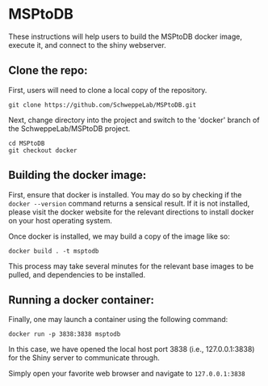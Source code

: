 # MSPtoDB
These instructions will help users to build the MSPtoDB docker image, execute it, and connect to the shiny webserver.

## Clone the repo:
First, users will need to clone a local copy of the repository.  

``` git clone https://github.com/SchweppeLab/MSPtoDB.git ```

Next, change directory into the project and switch to the 'docker' branch of the SchweppeLab/MSPtoDB project.
```
cd MSPtoDB
git checkout docker
```

## Building the docker image:
First, ensure that docker is installed.  You may do so by checking if the ```docker --version``` command returns a sensical result.
If it is not installed, please visit the docker website for the relevant directions to install docker on your host operating system.

Once docker is installed, we may build a copy of the image like so:

``` docker build . -t msptodb ```

This process may take several minutes for the relevant base images to be pulled, and dependencies to be installed.

## Running a docker container:

Finally, one may launch a container using the following command:

```docker run -p 3838:3838 msptodb```

In this case, we have opened the local host port 3838 (i.e., 127.0.0.1:3838) for the Shiny server to communicate through.

Simply open your favorite web browser and navigate to ```127.0.0.1:3838```
